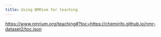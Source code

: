```yaml
---
title: Using NMRium for teaching
---
```


https://www.nmrium.org/teaching#?toc=https://cheminfo.github.io/nmr-dataset2/toc.json
